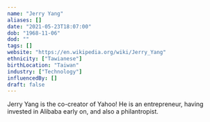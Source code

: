 ```yaml
---
name: "Jerry Yang"
aliases: []
date: "2021-05-23T18:07:00"
dob: "1968-11-06"
dod: ""
tags: []
website: "https://en.wikipedia.org/wiki/Jerry_Yang"
ethnicity: ["Tawianese"]
birthLocation: "Taiwan"
industry: ["Technology"]
influencedBy: []
draft: false
---
```


Jerry Yang is the co-creator of Yahoo! He is an entrepreneur, having invested in Alibaba early on, and also a philantropist.
